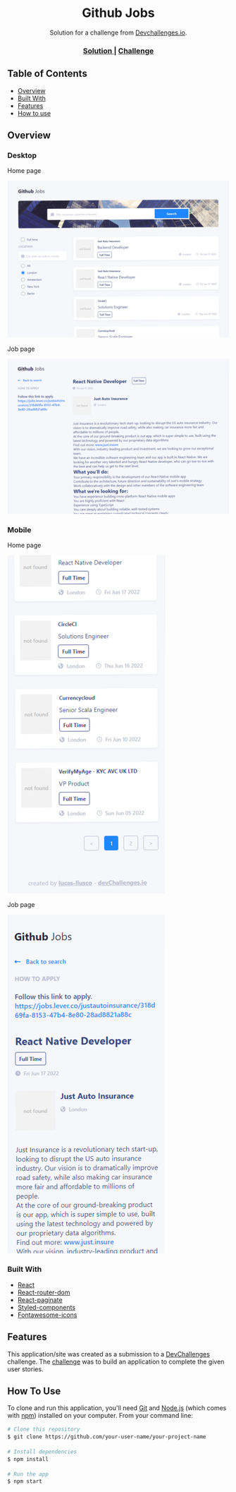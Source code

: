 <!-- Please update value in the {}  -->

<h1 align="center">Github Jobs</h1>

<div align="center">
   Solution for a challenge from  <a href="http://devchallenges.io" target="_blank">Devchallenges.io</a>.
</div>

<div align="center">
  <h3>
    <a href="https://scintillating-treacle-75677b.netlify.app/">
      Solution
    </a>
    <span> | </span>
    <a href="https://devchallenges.io/challenges/TtUjDt19eIHxNQ4n5jps">
      Challenge
    </a>
  </h3>
</div>

<!-- TABLE OF CONTENTS -->

## Table of Contents

- [Overview](#overview)
- [Built With](#built-with)
- [Features](#features)
- [How to use](#how-to-use)

<!-- OVERVIEW -->

## Overview

### Desktop

Home page

![screenshot](/public/assets/images/screenshot-desktop-home.png)

Job page

![screenshot](/public/assets/images/screenshot-desktop-job.png)

### Mobile

Home page

![screenshot](/public/assets/images/screenshot-mobile-home.png)

Job page

![screenshot](/public/assets/images/screenshot-mobile-job.png)

### Built With

<!-- This section should list any major frameworks that you built your project using. Here are a few examples.-->

- [React](https://reactjs.org/)
- [React-router-dom](https://reactrouter.com/)
- [React-paginate](https://www.npmjs.com/package/react-paginate)
- [Styled-components](https://styled-components.com/)
- [Fontawesome-icons](https://fontawesome.com/icons)

## Features

<!-- List the features of your application or follow the template. Don't share the figma file here :) -->

This application/site was created as a submission to a [DevChallenges](https://devchallenges.io/challenges) challenge. The [challenge](https://devchallenges.io/challenges/TtUjDt19eIHxNQ4n5jps) was to build an application to complete the given user stories.

## How To Use

<!-- Example: -->

To clone and run this application, you'll need [Git](https://git-scm.com) and [Node.js](https://nodejs.org/en/download/) (which comes with [npm](http://npmjs.com)) installed on your computer. From your command line:

```bash
# Clone this repository
$ git clone https://github.com/your-user-name/your-project-name

# Install dependencies
$ npm install

# Run the app
$ npm start
```